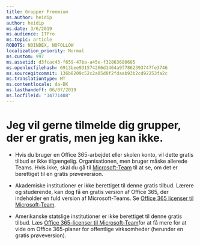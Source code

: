 ```yaml
---
title: Grupper Freemium
ms.author: heidip
author: heidip
ms.date: 3/6/2019
ms.audience: ITPro
ms.topic: article
ROBOTS: NOINDEX, NOFOLLOW
localization_priority: Normal
ms.custom: 997
ms.assetid: d3fcac43-f659-47ba-a45e-f32863680685
ms.openlocfilehash: 6913bee931574266d1464a9f7862393747fe3746
ms.sourcegitcommit: 136b8209c52c2a05d0f2fdaab93b2cd92253fa2c
ms.translationtype: MT
ms.contentlocale: da-DK
ms.lasthandoff: 06/07/2019
ms.locfileid: "34771408"
---
```

# <a name="id-like-to-sign-up-for-teams-free-but-i-cant"></a>Jeg vil gerne tilmelde dig grupper, der er gratis, men jeg kan ikke.

- Hvis du bruger en Office 365-arbejdet eller skolen konto, vil dette gratis tilbud er ikke tilgængelig. Organisationen, men bruger måske allerede Teams. Hvis ikke, skal du gå til [Microsoft-Team](https://products.office.com/microsoft-teams/group-chat-software) til at se, om det er berettiget til en gratis prøveversion.

- Akademiske institutioner er ikke berettiget til denne gratis tilbud. Lærere og studerende, kan dog få en gratis version af Office 365, der indeholder en fuld version af Microsoft-Teams. Se [Office 365 licenser til Microsoft-Team](https://docs.microsoft.com/microsoftteams/office-365-licensing).

- Amerikanske statslige institutioner er ikke berettiget til denne gratis tilbud. Læs [Office 365-licenser til Microsoft-Team](https://docs.microsoft.com/microsoftteams/office-365-licensing)for at få mere for at vide om Office 365-planer for offentlige virksomheder (herunder en gratis prøveversion).


